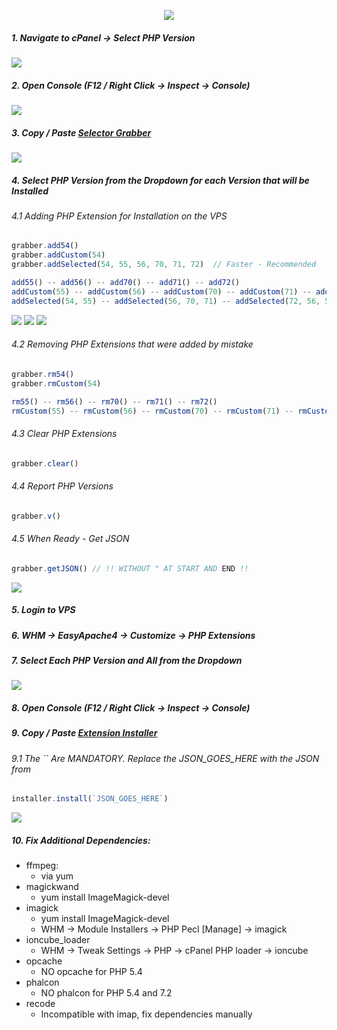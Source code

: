 <p align="center"><img src="https://cloudypro.com/wp-content/uploads/2015/05/cpanel-logo-300x108.png"></img></p>


##### 1. Navigate to cPanel -> Select PHP Version
<img src="https://camo.githubusercontent.com/9509b9726f804458c90e52ffa926fd2c975b6d18/68747470733a2f2f692e696d6775722e636f6d2f614142426f364f2e706e67">

##### 2. Open Console (F12 / Right Click -> Inspect -> Console)
<img src="https://camo.githubusercontent.com/2d0f09a0f9d02b5317c8e7f0710de56f92b94ebe/68747470733a2f2f692e696d6775722e636f6d2f6b4c445936764d2e706e67">

##### 3. Copy / Paste <a href="https://raw.githubusercontent.com/i-den/utilities/master/JavaScript/selectorGrabber.js">Selector Grabber</a>
<img src="https://i.imgur.com/QYzpqSG.png">

##### 4. Select PHP Version from the Dropdown for each Version that will be Installed

###### 4.1 Adding PHP Extension for Installation on the VPS
```javascript
grabber.add54()
grabber.addCustom(54)
grabber.addSelected(54, 55, 56, 70, 71, 72)  // Faster - Recommended

add55() -- add56() -- add70() -- add71() -- add72()
addCustom(55) -- addCustom(56) -- addCustom(70) -- addCustom(71) -- addCustom(72)
addSelected(54, 55) -- addSelected(56, 70, 71) -- addSelected(72, 56, 55)
```
<img src="https://i.imgur.com/eFYsvrw.png">

<img src="https://i.imgur.com/FCdgssE.png">

<img src="https://i.imgur.com/NQQdpx6.png">

###### 4.2 Removing PHP Extensions that were added by mistake
```javascript
grabber.rm54()
grabber.rmCustom(54)

rm55() -- rm56() -- rm70() -- rm71() -- rm72()
rmCustom(55) -- rmCustom(56) -- rmCustom(70) -- rmCustom(71) -- rmCustom(72)
```

###### 4.3 Clear PHP Extensions
```javascript
grabber.clear()
```

###### 4.4 Report PHP Versions
```javascript
grabber.v()
```

###### 4.5 When Ready - Get JSON
```javascript
grabber.getJSON() // !! WITHOUT " AT START AND END !!
```
<img src="https://camo.githubusercontent.com/8d6e2e6fb83a4091bbd1b835b1a6af5bb33ef880/68747470733a2f2f692e696d6775722e636f6d2f79574b7a3962752e706e67"></img>


##### 5. Login to VPS

##### 6. WHM -> EasyApache4 -> Customize -> PHP Extensions

##### 7. Select Each PHP Version and All from the Dropdown
<img src="https://camo.githubusercontent.com/07cf9fbf31efbb537f109df7f6e5b4f652f87966/68747470733a2f2f692e696d6775722e636f6d2f4378376f5246792e706e67">

##### 8. Open Console (F12 / Right Click -> Inspect -> Console)

##### 9. Copy / Paste <a href="https://raw.githubusercontent.com/i-den/utilities/master/JavaScript/extInstaller.js">Extension Installer</a>

###### 9.1 The `` Are MANDATORY. Replace the JSON_GOES_HERE with the JSON from 
```javascript
installer.install(`JSON_GOES_HERE`)
```

<img src="https://camo.githubusercontent.com/b49f8d176ed61dec0ade2ef681c71a10710dbd05/68747470733a2f2f692e696d6775722e636f6d2f633769506a4d762e706e67">

##### 10. Fix Additional Dependencies:

* ffmpeg:
  * via yum
* magickwand
  * yum install ImageMagick-devel
* imagick
  * yum install ImageMagick-devel
  * WHM -> Module Installers -> PHP Pecl [Manage] -> imagick
* ioncube_loader
  * WHM -> Tweak Settings -> PHP -> cPanel PHP loader -> ioncube
* opcache
  * NO opcache for PHP 5.4
* phalcon
  * NO phalcon for PHP 5.4 and 7.2
* recode
  * Incompatible with imap, fix dependencies manually
